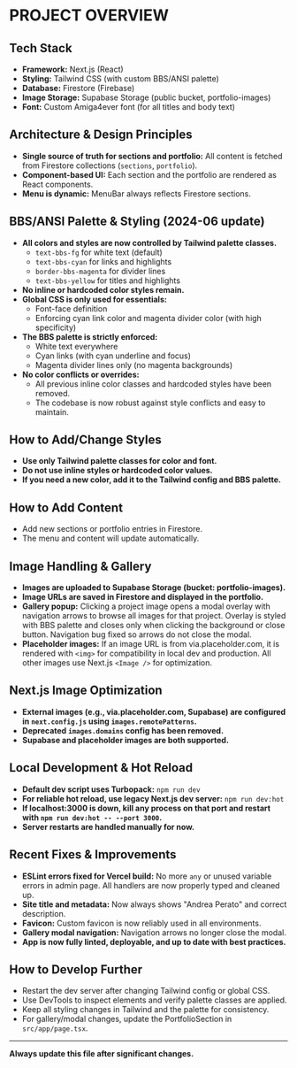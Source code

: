 # PROJECT OVERVIEW

## Tech Stack
- **Framework:** Next.js (React)
- **Styling:** Tailwind CSS (with custom BBS/ANSI palette)
- **Database:** Firestore (Firebase)
- **Image Storage:** Supabase Storage (public bucket, portfolio-images)
- **Font:** Custom Amiga4ever font (for all titles and body text)

## Architecture & Design Principles
- **Single source of truth for sections and portfolio:** All content is fetched from Firestore collections (`sections`, `portfolio`).
- **Component-based UI:** Each section and the portfolio are rendered as React components.
- **Menu is dynamic:** MenuBar always reflects Firestore sections.

## BBS/ANSI Palette & Styling (2024-06 update)
- **All colors and styles are now controlled by Tailwind palette classes.**
  - `text-bbs-fg` for white text (default)
  - `text-bbs-cyan` for links and highlights
  - `border-bbs-magenta` for divider lines
  - `text-bbs-yellow` for titles and highlights
- **No inline or hardcoded color styles remain.**
- **Global CSS is only used for essentials:**
  - Font-face definition
  - Enforcing cyan link color and magenta divider color (with high specificity)
- **The BBS palette is strictly enforced:**
  - White text everywhere
  - Cyan links (with cyan underline and focus)
  - Magenta divider lines only (no magenta backgrounds)
- **No color conflicts or overrides:**
  - All previous inline color classes and hardcoded styles have been removed.
  - The codebase is now robust against style conflicts and easy to maintain.

## How to Add/Change Styles
- **Use only Tailwind palette classes for color and font.**
- **Do not use inline styles or hardcoded color values.**
- **If you need a new color, add it to the Tailwind config and BBS palette.**

## How to Add Content
- Add new sections or portfolio entries in Firestore.
- The menu and content will update automatically.

## Image Handling & Gallery
- **Images are uploaded to Supabase Storage (bucket: portfolio-images).**
- **Image URLs are saved in Firestore and displayed in the portfolio.**
- **Gallery popup:** Clicking a project image opens a modal overlay with navigation arrows to browse all images for that project. Overlay is styled with BBS palette and closes only when clicking the background or close button. Navigation bug fixed so arrows do not close the modal.
- **Placeholder images:** If an image URL is from via.placeholder.com, it is rendered with `<img>` for compatibility in local dev and production. All other images use Next.js `<Image />` for optimization.

## Next.js Image Optimization
- **External images (e.g., via.placeholder.com, Supabase) are configured in `next.config.js` using `images.remotePatterns`.**
- **Deprecated `images.domains` config has been removed.**
- **Supabase and placeholder images are both supported.**

## Local Development & Hot Reload
- **Default dev script uses Turbopack:** `npm run dev`
- **For reliable hot reload, use legacy Next.js dev server:** `npm run dev:hot`
- **If localhost:3000 is down, kill any process on that port and restart with `npm run dev:hot -- --port 3000`.**
- **Server restarts are handled manually for now.**

## Recent Fixes & Improvements
- **ESLint errors fixed for Vercel build:** No more `any` or unused variable errors in admin page. All handlers are now properly typed and cleaned up.
- **Site title and metadata:** Now always shows "Andrea Perato" and correct description.
- **Favicon:** Custom favicon is now reliably used in all environments.
- **Gallery modal navigation:** Navigation arrows no longer close the modal.
- **App is now fully linted, deployable, and up to date with best practices.**

## How to Develop Further
- Restart the dev server after changing Tailwind config or global CSS.
- Use DevTools to inspect elements and verify palette classes are applied.
- Keep all styling changes in Tailwind and the palette for consistency.
- For gallery/modal changes, update the PortfolioSection in `src/app/page.tsx`.

---
**Always update this file after significant changes.** 